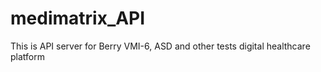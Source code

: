 # medimatrix_API
This is API server for Berry VMI-6, ASD and other tests digital healthcare platform
